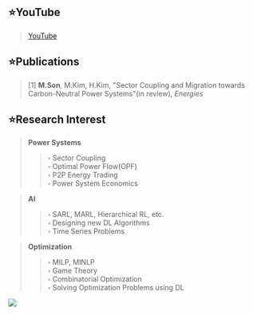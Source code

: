 <!--
<p align="center">
<img src="https://img.shields.io/badge/Python-3776AB?style=flat&logo=Python&logoColor=white"/>
<img src="https://img.shields.io/badge/Pytorch-EE4C2C?style=flat&logo=Pytorch&logoColor=white"/>
<img src="https://img.shields.io/badge/Matlab-blue?style=flat=Pytorch&logoColor=white"/>
<img src="https://img.shields.io/badge/Simulink-orange?style=flat=Pytorch&logoColor=white"/>
</p>



-->
<!-- 스페이스 바 두 번 치면 한 줄 통째로 공백 생성 -->


## ⭐YouTube
> <a href="https://www.youtube.com/channel/UC2wGcGfyIlqW2N8MZVKd6SA">YouTube</a> <br/>

## ⭐Publications
> [1] **M.Son**, M.Kim, H.Kim, "Sector Coupling and Migration towards Carbon-Neutral Power Systems"(in review), _Energies_



## ⭐Research Interest
> **Power Systems**
>> ▫ Sector Coupling<br/>
>> ▫ Optimal Power Flow(OPF)<br/>
>> ▫ P2P Energy Trading<br/>
>> ▫ Power System Economics<br/>

> **AI**
>> ▫ SARL, MARL, Hierarchical RL, etc.<br/>
>> ▫ Designing new DL Algorithms<br/>
>> ▫ Time Series Problems<br/>

> **Optimization**
>> ▫ MILP, MINLP<br/>
>> ▫ Game Theory<br/>
>> ▫ Combinatorial Optimization<br/>
>> ▫ Solving Optimization Problems using DL<br/>
<!---->

<!-- 아래는.... 뱃지에 링크 거는 방법 -->
<a href="https://github.com/powerflow77"><img src="https://img.shields.io/badge/GitHub-181717?style=flat&logo=Github&logoColor=white"/></a>

<!--
**powerflow77/powerflow77** is a ✨ _special_ ✨ repository because its `README.md` (this file) appears on your GitHub profile.


유튜브
> https://www.youtube.com/channel/UC2wGcGfyIlqW2N8MZVKd6SA<br/>

마크다운
https://powerflow77.github.io/

Here are some ideas to get you started:

- 🔭 I’m currently working on ...
- 🌱 I’m currently learning ...
- 👯 I’m looking to collaborate on ...
- 🤔 I’m looking for help with ...
- 💬 Ask me about ...
- 📫 How to reach me: ...
- 😄 Pronouns: ...
- ⚡ Fun fact: ...
-->
